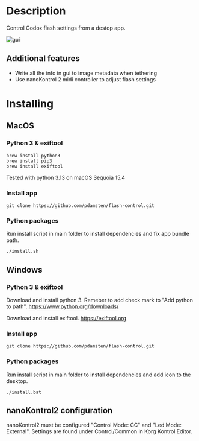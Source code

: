 # Description

Control Godox flash settings from a destop app.

![gui](https://petridamsten.com/media/flash-control.png "GUI")

## Additional features

- Write all the info in gui to image metadata when tethering
- Use nanoKontrol 2 midi controller to adjust flash settings

# Installing
## MacOS
### Python 3 & exiftool
    brew install python3
    brew install pip3
    brew install exiftool
    
Tested with python 3.13 on macOS Sequoia 15.4

### Install app

    git clone https://github.com/pdamsten/flash-control.git

### Python packages

Run install script in main folder to install dependencies and fix app bundle path.

    ./install.sh

## Windows
### Python 3 & exiftool

Download and install python 3. Remeber to add check mark to "Add python to path". https://www.python.org/downloads/

Download and install exiftool. https://exiftool.org

### Install app

    git clone https://github.com/pdamsten/flash-control.git

### Python packages

Run install script in main folder to install dependencies and add icon to the desktop.

    ./install.bat

## nanoKontrol2 configuration

nanoKontrol2 must be configured "Control Mode: CC" and "Led Mode: External". Settings are found under Control/Common in Korg Kontrol Editor.


